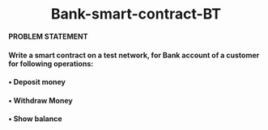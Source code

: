 <h1 align="Center"> Bank-smart-contract-BT </h1>

**PROBLEM STATEMENT**

#### Write a smart contract on a test network, for Bank account of a customer for following  operations:
#### • Deposit money 
#### • Withdraw Money 
#### • Show balance
